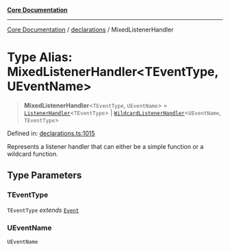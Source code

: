 [**Core Documentation**](../../README.md)

***

[Core Documentation](../../README.md) / [declarations](../README.md) / MixedListenerHandler

# Type Alias: MixedListenerHandler\<TEventType, UEventName\>

> **MixedListenerHandler**\<`TEventType`, `UEventName`\> = [`ListenerHandler`](ListenerHandler.md)\<`TEventType`\> \| [`WildcardListenerHandler`](WildcardListenerHandler.md)\<`UEventName`, `TEventType`\>

Defined in: [declarations.ts:1015](https://github.com/stonemjs/core/blob/65c9e07f9d264b07f6e4091fcc29046b5ca8ea45/src/declarations.ts#L1015)

Represents a listener handler that can either be a simple function or a wildcard function.

## Type Parameters

### TEventType

`TEventType` *extends* [`Event`](../../events/Event/classes/Event.md)

### UEventName

`UEventName`
